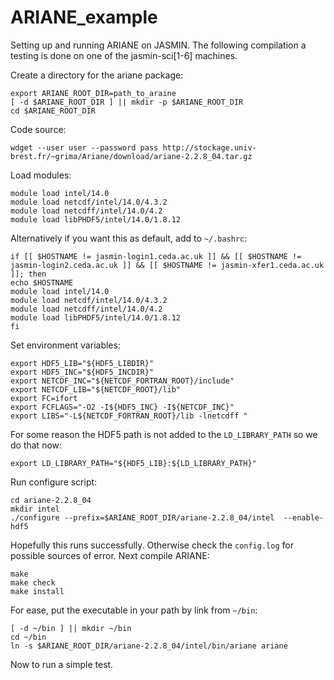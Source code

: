 # ARIANE_example
Setting up and running ARIANE on JASMIN. The following compilation a testing is done on one of the jasmin-sci[1-6] machines.

Create a directory for the ariane package:

```
export ARIANE_ROOT_DIR=path_to_araine
[ -d $ARIANE_ROOT_DIR ] || mkdir -p $ARIANE_ROOT_DIR
cd $ARIANE_ROOT_DIR
```

Code source:

```wdget --user user --password pass http://stockage.univ-brest.fr/~grima/Ariane/download/ariane-2.2.8_04.tar.gz```

Load modules:

```
module load intel/14.0
module load netcdf/intel/14.0/4.3.2
module load netcdff/intel/14.0/4.2
module load libPHDF5/intel/14.0/1.8.12
```

Alternatively if you want this as default, add to `~/.bashrc`:

```
if [[ $HOSTNAME != jasmin-login1.ceda.ac.uk ]] && [[ $HOSTNAME != jasmin-login2.ceda.ac.uk ]] && [[ $HOSTNAME != jasmin-xfer1.ceda.ac.uk ]]; then
echo $HOSTNAME
module load intel/14.0
module load netcdf/intel/14.0/4.3.2
module load netcdff/intel/14.0/4.2
module load libPHDF5/intel/14.0/1.8.12
fi
```

Set environment variables:

```
export HDF5_LIB="${HDF5_LIBDIR}"
export HDF5_INC="${HDF5_INCDIR}"
export NETCDF_INC="${NETCDF_FORTRAN_ROOT}/include"
export NETCDF_LIB="${NETCDF_ROOT}/lib"
export FC=ifort
export FCFLAGS="-O2 -I${HDF5_INC} -I${NETCDF_INC}"
export LIBS="-L${NETCDF_FORTRAN_ROOT}/lib -lnetcdff "
```

For some reason the HDF5 path is not added to the `LD_LIBRARY_PATH` so we do that now:

```
export LD_LIBRARY_PATH="${HDF5_LIB}:${LD_LIBRARY_PATH}"
```

Run configure script:

```
cd ariane-2.2.8_04
mkdir intel
./configure --prefix=$ARIANE_ROOT_DIR/ariane-2.2.8_04/intel  --enable-hdf5
```

Hopefully this runs successfully. Otherwise check the `config.log` for possible sources of error. Next compile ARIANE:

```
make
make check
make install
```

For ease, put the executable in your path by link from `~/bin`:

```
[ -d ~/bin ] || mkdir ~/bin
cd ~/bin
ln -s $ARIANE_ROOT_DIR/ariane-2.2.8_04/intel/bin/ariane ariane
```

Now to run a simple test.
